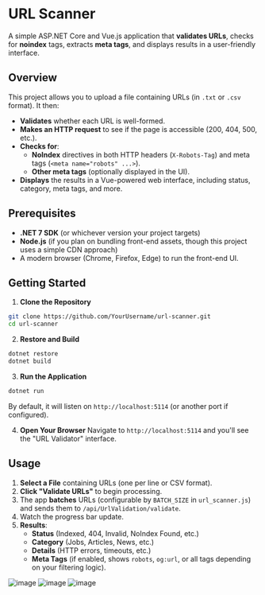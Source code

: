 # URL Scanner

A simple ASP.NET Core and Vue.js application that **validates URLs**, checks for **noindex** tags, extracts **meta tags**, and displays results in a user-friendly interface.

## Overview

This project allows you to upload a file containing URLs (in `.txt` or `.csv` format). It then:

* **Validates** whether each URL is well-formed.
* **Makes an HTTP request** to see if the page is accessible (200, 404, 500, etc.).
* **Checks for**:
   * **NoIndex** directives in both HTTP headers (`X-Robots-Tag`) and meta tags (`<meta name="robots" ...>`).
   * **Other meta tags** (optionally displayed in the UI).
* **Displays** the results in a Vue-powered web interface, including status, category, meta tags, and more.

## Prerequisites

* **.NET 7 SDK** (or whichever version your project targets)
* **Node.js** (if you plan on bundling front-end assets, though this project uses a simple CDN approach)
* A modern browser (Chrome, Firefox, Edge) to run the front-end UI.

## Getting Started

1. **Clone the Repository**

```bash
git clone https://github.com/YourUsername/url-scanner.git
cd url-scanner
```

2. **Restore and Build**

```bash
dotnet restore
dotnet build
```

3. **Run the Application**

```bash
dotnet run
```

By default, it will listen on `http://localhost:5114` (or another port if configured).

4. **Open Your Browser**
Navigate to `http://localhost:5114` and you'll see the "URL Validator" interface.

## Usage

1. **Select a File** containing URLs (one per line or CSV format).
2. **Click "Validate URLs"** to begin processing.
3. The app **batches** URLs (configurable by `BATCH_SIZE` in `url_scanner.js`) and sends them to `/api/UrlValidation/validate`.
4. Watch the progress bar update.
5. **Results**:
   * **Status** (Indexed, 404, Invalid, NoIndex Found, etc.)
   * **Category** (Jobs, Articles, News, etc.)
   * **Details** (HTTP errors, timeouts, etc.)
   * **Meta Tags** (if enabled, shows `robots`, `og:url`, or all tags depending on your filtering logic).


![image](https://github.com/user-attachments/assets/0c0e7969-cf5c-411d-a67b-c5a245778cab)
![image](https://github.com/user-attachments/assets/723c65db-2332-4902-9a32-c9612ff5023f)
![image](https://github.com/user-attachments/assets/3d3e1fa5-bcc8-4a7a-9f18-addb46b2015c)


